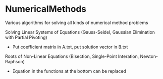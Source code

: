 # NumericalMethods
Various algorithms for solving all kinds of numerical method problems

Solving Linear Systems of Equations (Gauss-Seidel, Gaussian Elimination with Partial Pivoting)
  - Put coefficient matrix in A.txt, put solution vector in B.txt

Roots of Non-Linear Equations (Bisection, Single-Point Interation, Newton-Raphson)
  - Equation in the functions at the bottom can be replaced
